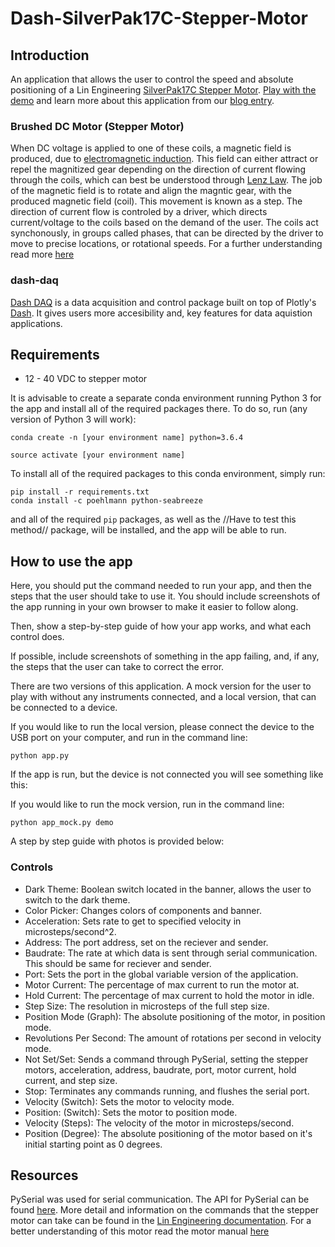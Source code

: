 # Dash-SilverPak17C-Stepper-Motor

## Introduction
An application that allows the user to control the speed and absolute positioning of a Lin Engineering [SilverPak17C Stepper Motor](https://www.linengineering.com/products/integrated_motors/silverpak-17c-2/). [Play with the demo](https://dash-daq-stepper-motor.herokuapp.com/) and learn more about this application from our [blog entry](https://www.dashdaq.io/stepper-motor-control-in-python).


### Brushed DC Motor (Stepper Motor)
When DC voltage is applied to one of these coils, a magnetic field is produced, due to [electromagnetic induction](https://en.wikipedia.org/wiki/Electromagnetic_induction). This field can either attract or repel the magnitized gear depending on the direction of current flowing through the coils, which can best be understood through [Lenz Law](https://en.wikipedia.org/wiki/Lenz%27s_law). The job of the magnetic field is to rotate and align the magntic gear, with the produced magnetic field (coil). This movement is known as a step. The direction of current flow is controled by a driver, which directs current/voltage to the coils based on the demand of the user. The coils act synchonously, in groups called phases, that can be directed by the driver to move to precise locations, or rotational speeds. For a further understanding read more [here](https://en.wikipedia.org/wiki/Stepper_motor)


### dash-daq
[Dash DAQ](http://dash-daq.netlify.com/#about) is a data acquisition and control package built on top of Plotly's [Dash](https://plot.ly/products/dash/). It gives users more accesibility and, key features for data aquistion applications.


## Requirements
* 12 - 40 VDC to stepper motor

It is advisable	to create a separate conda environment running Python 3 for the app and install all of the required packages there. To do so, run (any version of Python 3 will work):

```
conda create -n	[your environment name] python=3.6.4
```
```
source activate [your environment name]
```

To install all of the required packages to this conda environment, simply run:

```
pip install -r requirements.txt
conda install -c poehlmann python-seabreeze
```

and all of the required `pip` packages, as well as the //Have to test this method// package, will be installed, and the app will be able to run.
 
## How to use the app
Here, you should put the command needed to run your app, and then the steps that the user should take to use it. You should include screenshots of the app running in your own browser to make it easier to follow along. 

Then, show a step-by-step guide of how your app works, and what each control does.

If possible, include screenshots of something in the app failing, and, if any, the steps that the user can take to correct the error.

There are two versions of this application. A mock version for the user to play with without any instruments connected, and a local version, that can be connected to a device.

If you would like to run the local version, please connect the device to the USB port on your computer, and run in the command line:
``` 
python app.py
```

If the app is run, but the device is not connected you will see something like this:



If you would like to run the mock version, run in the command line:

```
python app_mock.py demo
```
A step by step guide with photos is provided below:

### Controls
* Dark Theme: Boolean switch located in the banner, allows the user to switch to the dark theme.
* Color Picker: Changes colors of components and banner.
* Acceleration: Sets rate to get to specified velocity in microsteps/second^2.
* Address: The port address, set on the reciever and sender.
* Baudrate: The rate at which data is sent through serial communication. This should be same for reciever and sender.
* Port: Sets the port in the global variable version of the application.  
* Motor Current: The percentage of max current to run the motor at.
* Hold Current: The percentage of max current to hold the motor in idle.
* Step Size: The resolution in microsteps of the full step size.
* Position Mode (Graph): The absolute positioning of the motor, in position mode. 
* Revolutions Per Second: The amount of rotations per second in velocity mode.
* Not Set/Set: Sends a command through PySerial, setting the stepper motors, acceleration, address, baudrate, port, motor current, hold current, and step size.
* Stop: Terminates any commands running, and flushes the serial port.
* Velocity (Switch): Sets the motor to velocity mode.
* Position: (Switch): Sets the motor to position mode.
* Velocity (Steps): The velocity of the motor in microsteps/second.
* Position (Degree): The absolute positioning of the motor based on it's initial starting point as 0 degrees.


## Resources
PySerial was used for serial communication. The API for PySerial can be found [here](http://pyserial.readthedocs.io/en/latest/pyserial_api.html). More detail and information on the commands that the stepper motor can take can be found in the [Lin Engineering documentation](https://www.linengineering.com/wp-content/uploads/downloads/Silverpak_17C/documentation/R256%20and%20Silverpak17C-CE%20Commands%20Manual.pdf). For a better understanding of this motor read the motor manual [here](https://www.linengineering.com/wp-content/uploads/downloads/Silverpak_17C/documentation/Silverpak17C-CE%20Manual.pdf)


